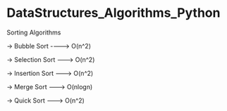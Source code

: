 # DataStructures_Algorithms_Python


Sorting Algorithms 

-> Bubble Sort ----> O(n^2)

-> Selection Sort ---> O(n^2)

-> Insertion Sort ---> O(n^2)

-> Merge Sort ---> O(nlogn)

-> Quick Sort ---> O(n^2)
